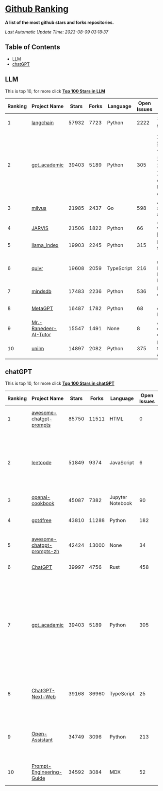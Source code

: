 [Github Ranking](./README.md)
==========

**A list of the most github stars and forks repositories.**

*Last Automatic Update Time: 2023-08-09 03:18:37*

## Table of Contents
 * [LLM](#LLM)
 * [chatGPT](#chatGPT)

## LLM

This is top 10, for more click **[Top 100 Stars in LLM](Top100/LLM.md)**

| Ranking | Project Name | Stars | Forks | Language | Open Issues | Description | Last Commit |
| ------- | ------------ | ----- | ----- | -------- | ----------- | ----------- | ----------- |
| 1 | [langchain](https://github.com/langchain-ai/langchain) | 57932 | 7723 | Python | 2222 | ⚡ Building applications with LLMs through composability ⚡ | 2023-08-09T03:09:31Z |
| 2 | [gpt_academic](https://github.com/binary-husky/gpt_academic) | 39403 | 5189 | Python | 305 | 为ChatGPT/GLM提供图形交互界面，特别优化论文阅读/润色/写作体验，模块化设计，支持自定义快捷按钮&函数插件，支持Python和C++等项目剖析&自译解功能，PDF/LaTex论文翻译&总结功能，支持并行问询多种LLM模型，支持清华chatglm2等本地模型。兼容复旦MOSS, llama, rwkv, newbing, claude, claude2等 | 2023-08-07T17:33:32Z |
| 3 | [milvus](https://github.com/milvus-io/milvus) | 21985 | 2437 | Go | 598 | A cloud-native vector database, storage for next generation AI applications | 2023-08-09T03:16:20Z |
| 4 | [JARVIS](https://github.com/microsoft/JARVIS) | 21506 | 1822 | Python | 66 | JARVIS, a system to connect LLMs with ML community. Paper: https://arxiv.org/pdf/2303.17580.pdf | 2023-07-28T09:59:24Z |
| 5 | [llama_index](https://github.com/jerryjliu/llama_index) | 19903 | 2245 | Python | 315 | LlamaIndex (GPT Index) is a data framework for your LLM applications | 2023-08-09T00:54:50Z |
| 6 | [quivr](https://github.com/StanGirard/quivr) | 19608 | 2059 | TypeScript | 216 | 🧠 Dump all your files and chat with it using your Generative AI Second Brain using LLMs ( GPT 3.5/4, Private, Anthropic, VertexAI ) & Embeddings 🧠  | 2023-08-08T20:08:09Z |
| 7 | [mindsdb](https://github.com/mindsdb/mindsdb) | 17483 | 2236 | Python | 536 | MindsDB connects AI models to databases. | 2023-08-09T02:19:40Z |
| 8 | [MetaGPT](https://github.com/geekan/MetaGPT) | 16487 | 1782 | Python | 68 | 🌟 The Multi-Agent Framework: Given one line Requirement, return PRD, Design, Tasks, Repo | 2023-08-09T03:12:08Z |
| 9 | [Mr.-Ranedeer-AI-Tutor](https://github.com/JushBJJ/Mr.-Ranedeer-AI-Tutor) | 15547 | 1491 | None | 8 | A GPT-4 AI Tutor Prompt for customizable personalized learning experiences. | 2023-07-15T10:58:29Z |
| 10 | [unilm](https://github.com/microsoft/unilm) | 14897 | 2082 | Python | 375 | Large-scale Self-supervised Pre-training Across Tasks, Languages, and Modalities | 2023-08-08T12:40:24Z |


## chatGPT

This is top 10, for more click **[Top 100 Stars in chatGPT](Top100/chatGPT.md)**

| Ranking | Project Name | Stars | Forks | Language | Open Issues | Description | Last Commit |
| ------- | ------------ | ----- | ----- | -------- | ----------- | ----------- | ----------- |
| 1 | [awesome-chatgpt-prompts](https://github.com/f/awesome-chatgpt-prompts) | 85750 | 11511 | HTML | 0 | This repo includes ChatGPT prompt curation to use ChatGPT better. | 2023-08-07T18:21:55Z |
| 2 | [leetcode](https://github.com/azl397985856/leetcode) | 51849 | 9374 | JavaScript | 6 | 推荐免费ChatGPT网站：www.lintcode.com/chat-gpt?utm_source=tf-github-lucifer  LeetCode Solutions: A Record of My Problem Solving Journey.( leetcode题解，记录自己的leetcode解题之路。) | 2023-07-23T06:47:14Z |
| 3 | [openai-cookbook](https://github.com/openai/openai-cookbook) | 45087 | 7382 | Jupyter Notebook | 90 | Examples and guides for using the OpenAI API | 2023-08-07T02:29:12Z |
| 4 | [gpt4free](https://github.com/xtekky/gpt4free) | 43810 | 11288 | Python | 182 | The official gpt4free repository \| various collection of powerful language models | 2023-08-08T08:53:14Z |
| 5 | [awesome-chatgpt-prompts-zh](https://github.com/PlexPt/awesome-chatgpt-prompts-zh) | 42424 | 13000 | None | 34 | ChatGPT 中文调教指南。各种场景使用指南。学习怎么让它听你的话。 | 2023-08-08T04:36:57Z |
| 6 | [ChatGPT](https://github.com/lencx/ChatGPT) | 39997 | 4756 | Rust | 458 | 🔮 ChatGPT Desktop Application (Mac, Windows and Linux) | 2023-08-03T13:51:54Z |
| 7 | [gpt_academic](https://github.com/binary-husky/gpt_academic) | 39403 | 5189 | Python | 305 | 为ChatGPT/GLM提供图形交互界面，特别优化论文阅读/润色/写作体验，模块化设计，支持自定义快捷按钮&函数插件，支持Python和C++等项目剖析&自译解功能，PDF/LaTex论文翻译&总结功能，支持并行问询多种LLM模型，支持清华chatglm2等本地模型。兼容复旦MOSS, llama, rwkv, newbing, claude, claude2等 | 2023-08-07T17:33:32Z |
| 8 | [ChatGPT-Next-Web](https://github.com/Yidadaa/ChatGPT-Next-Web) | 39168 | 36960 | TypeScript | 25 | A well-designed cross-platform ChatGPT UI (Web / PWA / Linux / Win / MacOS). 一键拥有你自己的跨平台 ChatGPT 应用。 | 2023-08-09T01:17:55Z |
| 9 | [Open-Assistant](https://github.com/LAION-AI/Open-Assistant) | 34749 | 3096 | Python | 213 | OpenAssistant is a chat-based assistant that understands tasks, can interact with third-party systems, and retrieve information dynamically to do so. | 2023-08-08T15:04:18Z |
| 10 | [Prompt-Engineering-Guide](https://github.com/dair-ai/Prompt-Engineering-Guide) | 34592 | 3084 | MDX | 52 | 🐙 Guides, papers, lecture, notebooks and resources for prompt engineering | 2023-08-08T03:53:52Z |

